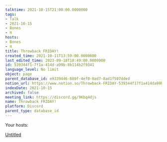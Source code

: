 ```yaml
---
talktime: 2021-10-15T21:00:00.0000000
tags:
- Talk
- 2021-10-15
- Bones
- π
hosts:
- Bones
- π
title: Throwback FRIDAY!
created_time: 2021-10-11T13:59:00.0000000
last_edited_time: 2023-09-18T10:49:00.0000000
id: 539344f1-7f1a-414d-a99b-8b114b2f9341
language_level: No limit
object: page
parent_database_id: e9339446-880f-4ef0-8ad7-8ad1f507dded
notion_url: https://www.notion.so/Throwback-FRIDAY-539344f17f1a414da99b8b114b2f9341
indexDate: 2021-10-15
archived: false
meeting_link: https://discord.gg/9Kbq4djs
name: Throwback FRIDAY!
platform: Discord
parent_type: database_id
---
```




Your hosts:

[Untitled](https://www.notion.so/482e61b02b9c4456b2b4fe86bb7544c6)   





